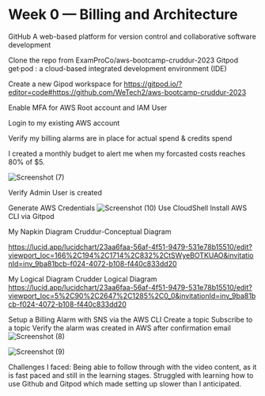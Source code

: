 # Week 0 — Billing and Architecture

GitHub A web-based platform for version control and collaborative software development

 Clone the repo from ExamProCo/aws-bootcamp-cruddur-2023 Gitpod get·pod : a cloud-based integrated development environment (IDE)

Create a new Gipod workspace for https://gitpod.io/?editor=code#https://github.com/WeTech2/aws-bootcamp-cruddur-2023

Enable MFA for AWS Root account and IAM User

Login to my existing AWS account

Verify my billing alarms are in place for actual spend & credits spend

I created a monthly budget to alert me when my forcasted costs reaches 80% of $5.

![Screenshot (7)](https://user-images.githubusercontent.com/125730595/222188356-e95758a7-3a12-4073-a8cd-d03986271db0.png)

 Verify Admin User is created

 Generate AWS Credentials
 ![Screenshot (10)](https://user-images.githubusercontent.com/125730595/222188498-716f2653-843f-482f-9b6a-3c8cc7278ad2.png)
Use CloudShell
Install AWS CLI via Gitpod

My Napkin Diagram Cruddur-Conceptual Diagram

https://lucid.app/lucidchart/23aa6faa-56af-4f51-9479-531e78b15510/edit?viewport_loc=166%2C194%2C1714%2C832%2CtSWyeBOTKUAO&invitationId=inv_9ba81bcb-f024-4072-b108-f440c833dd20

My Logical Diagram Crudder Logical Diagram
https://lucid.app/lucidchart/23aa6faa-56af-4f51-9479-531e78b15510/edit?viewport_loc=5%2C90%2C2647%2C1285%2C0_0&invitationId=inv_9ba81bcb-f024-4072-b108-f440c833dd20

Setup a Billing Alarm with SNS via the AWS CLI 
Create a topic 
Subscribe to a topic 
Verify the alarm was created in AWS after confirmation email ![Screenshot (8)](https://user-images.githubusercontent.com/125730595/222187686-a69475a5-c3d7-4f7c-8a33-4deef2d591d3.png)

![Screenshot (9)](https://user-images.githubusercontent.com/125730595/222187714-5ae7ebc2-204f-45c4-bc14-6c6ae2e65323.png)

Challenges I faced:
Being able to follow through with the video content, as it is fast paced and still in the learning stages.
Struggled with learning how to use Github and Gitpod which made setting up slower than I anticipated.
